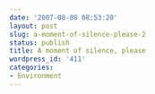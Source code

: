 ```yaml
---
date: '2007-08-08 08:53:20'
layout: post
slug: a-moment-of-silence-please-2
status: publish
title: A moment of silence, please
wordpress_id: '411'
categories:
- Environment
---
```


